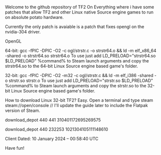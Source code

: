 Welcome to the github repository of TF2 On Everything where i have some patches that allow TF2 and other Linux native Source engine games to run on absolute potato hardware.

Currently the only patch is avaiable is a patch that fixes opengl on the nvidia-304 driver.


OpenGL

64-bit: gcc -fPIC -DPIC -O2 -c ogl/strstr.c -o strstr64.o && ld -m elf_x86_64 -shared -o strstr64.so strstr64.o
To use just add LD_PRELOAD="strstr64.so $LD_PRELOAD" %command% to Steam launch arguments and copy the strstr64.so to the 64-bit Linux Source engine based game's folder.

32-bit: gcc -fPIC -DPIC -O2 -m32 -c ogl/strstr.c && ld -m elf_i386 -shared -o strstr.so strstr.o
To use just add LD_PRELOAD="strstr.so $LD_PRELOAD" %command% to Steam launch arguments and copy the strstr.so to the 32-bit Linux Source engine based game's folder.

How to download Linux 32-bit TF2?
Easy.
Open a terminal and type steam steam://open/console // I'll update the guide later to include the Flatpak version of Steam.

download_depot 440 441 310401172695269575

download_depot 440 232253 1021304105111148610

Client Dated: 10 January 2024 – 00:58:40 UTC

Have fun!
